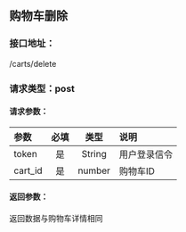 ## 购物车删除
### 接口地址：
/carts/delete
### 请求类型：post
#### 请求参数：
|参数 | 必填 | 类型 |  说明|
|:---|:---:|:---:|:---|
| token | 是 | String | 用户登录信令 |
| cart_id | 是 | number | 购物车ID |
#### 返回参数：
返回数据与购物车详情相同
